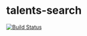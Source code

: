 # talents-search
[![Build Status](https://travis-ci.org/worasit/talents-search.svg?branch=master)](https://travis-ci.org/worasit/talents-search)
